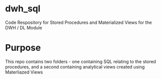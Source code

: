 # dwh_sql
Code Respository for Stored Procedures and Materialized Views for the DWH / DL Module

# Purpose
This repo contains two folders - one containing SQL relating to the stored procedures, and a second containing analytical views created using Materliazed Views